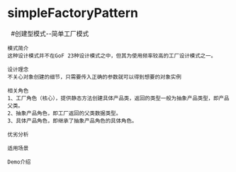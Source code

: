 # simpleFactoryPattern
   #创建型模式--简单工厂模式
 
    模式简介
    这种设计模式并不在GoF 23种设计模式之中，但其为使用频率较高的工厂设计模式之一。
    
    设计理念
    不关心对象创建的细节，只需要传入正确的参数就可以得到想要的对象实例
    
    相关角色
    1、工厂角色（核心），提供静态方法创建具体产品类，返回的类型一般为抽象产品类型，即产品父类。
    2、抽象产品角色，即工厂返回的父类数据类型。
    3、具体产品角色，即继承了抽象产品角色的具体角色。
    
    优劣分析
    
    适用场景
    
    Demo介绍
    

   
